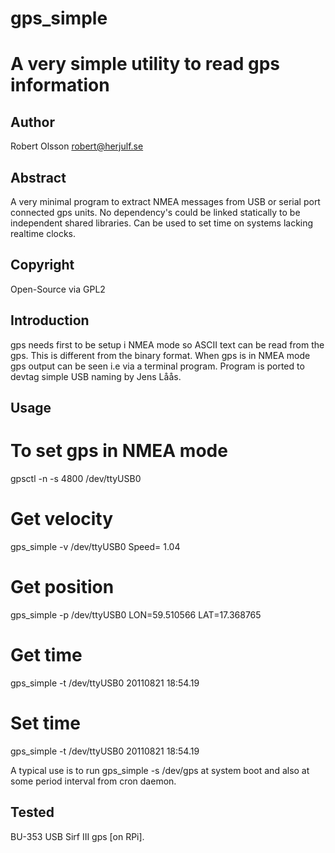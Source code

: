 gps_simple 
==========
A very simple utility to read gps information
=============================================

Author
-------					
Robert Olsson <robert@herjulf.se>


Abstract
--------
A very minimal program to extract NMEA messages from USB or serial port
connected gps units. No dependency's could be linked statically to be
independent shared libraries. Can be used to set time on systems lacking
realtime clocks.


Copyright
---------
Open-Source via GPL2


Introduction
------------
gps needs first to be setup i NMEA mode so ASCII text can be read from the 
gps. This is different from the binary format. When gps is in NMEA mode 
gps output can be seen i.e via a terminal program. Program is ported 
to devtag simple USB naming by Jens Låås.


Usage
------
# To set gps in NMEA mode
gpsctl  -n -s 4800 /dev/ttyUSB0 

# Get velocity
gps_simple -v /dev/ttyUSB0 
Speed=  1.04

# Get position
gps_simple -p /dev/ttyUSB0 
LON=59.510566 LAT=17.368765

# Get time
gps_simple -t /dev/ttyUSB0 
20110821 18:54.19

# Set time
gps_simple -t /dev/ttyUSB0 
20110821 18:54.19


A typical use is to run gps_simple -s /dev/gps at system boot and also at 
some period interval from cron daemon.


Tested
------
BU-353 USB Sirf III gps [on RPi].





